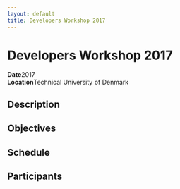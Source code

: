 ```yaml
---
layout: default
title: Developers Workshop 2017
---
```


<h1>Developers Workshop 2017</h1>

<b>Date</b>2017<br/>
<b>Location</b>Technical University of Denmark<br/>

<h2>Description</h2>

<h2>Objectives</h2>

<h2>Schedule</h2>

<h2>Participants</h2>
